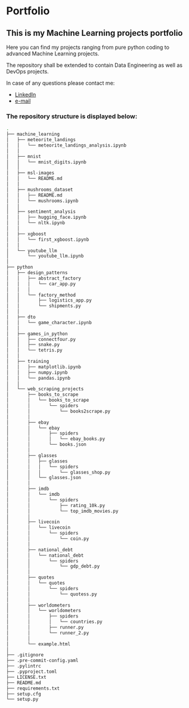 # Portfolio
## This is my Machine Learning projects portfolio

Here you can find my projects ranging from pure python coding to advanced Machine Learning projects.

The repository shall be extended to contain Data Engineering as well as DevOps projects.

In case of any questions please contact me:

- [LinkedIn](https://www.linkedin.com/in/bart%C5%82omiej-kachniarz-5208b8153/)
- [e-mail](bart.kach@gmail.com)

### The repository structure is displayed below:

```bash
.
├── machine_learning
│   ├── meteorite_landings
│   │   └── meteorite_landings_analysis.ipynb
│   │
│   ├── mnist
│   │   └── mnist_digits.ipynb
│   │
│   ├── msl-images
│   │   └── README.md
│   │
│   ├── mushrooms_dataset
│   │   ├── README.md
│   │   └── mushrooms.ipynb
│   │
│   ├── sentiment_analysis
│   │   ├── hugging_face.ipynb
│   │   └── nltk.ipynb
│   │
│   ├── xgboost
│   │   └── first_xgboost.ipynb
│   │
│   └── youtube_llm
│       └── youtube_llm.ipynb
│   
├── python
│   ├── design_patterns
│   │   ├── abstract_factory
│   │   │   └── car_app.py
│   │   │
│   │   └── factory_method
│   │       ├── logistics_app.py
│   │       └── shipments.py
│   │
│   ├── dto
│   │   └── game_character.ipynb
│   │
│   ├── games_in_python
│   │   ├── connectfour.py
│   │   ├── snake.py
│   │   └── tetris.py
│   │
│   ├── training
│   │   ├── matplotlib.ipynb
│   │   ├── numpy.ipynb
│   │   └── pandas.ipynb
│   │
│   └── web_scraping_projects
│       ├── books_to_scrape
│       │   └── books_to_scrape
│       │       └── spiders
│       │           └── books2scrape.py
│       │
│       ├── ebay
│       │   └── ebay
│       │       ├── spiders
│       │       │   └── ebay_books.py
│       │       └── books.json
│       │
│       ├── glasses
│       │   ├── glasses
│       │   │   └── spiders
│       │   │       └── glasses_shop.py
│       │   └── glasses.json
│       │
│       ├── imdb
│       │   └── imdb
│       │       └── spiders
│       │           ├── rating_10k.py
│       │           └── top_imdb_movies.py
│       │
│       ├── livecoin
│       │   └── livecoin
│       │       └── spiders
│       │           └── coin.py
│       │
│       ├── national_debt
│       │   └── national_debt
│       │       └── spiders
│       │           └── gdp_debt.py
│       │
│       ├── quotes
│       │   └── quotes
│       │       └── spiders
│       │           └── quotess.py
│       │
│       ├── worldometers
│       │   └── worldometers
│       │       ├── spiders
│       │       │   └── countries.py
│       │       ├── runner.py
│       │       └── runner_2.py
│       │
│       └── example.html
│
├── .gitignore
├── .pre-commit-config.yaml
├── .pylintrc
├── .pyproject.toml
├── LICENSE.txt
├── README.md
├── requirements.txt
├── setup.cfg
└── setup.py
``````

<!-- create the new tree by running: -->
<!-- tree . -I '__pycache__|mlruns|__init__.py|.DS_Store|venv/|.git/|.metals/|.vscode/|.ipynb_checkpoints|*.csv|*.shp|*.shx|*.dbf|*.prj|*.bin|.scala-build|*.npy|*.npz|*ubyte|*ed.txt|*.Z|cardiffnlp|data.txt|index.txt|tetrisscores.txt|agaricus-lepiota.txt|items.py|middlewares.py|pipelines.py|settings.py|scrapy.cfg' --dirsfirst -a --gitignore --prune -->